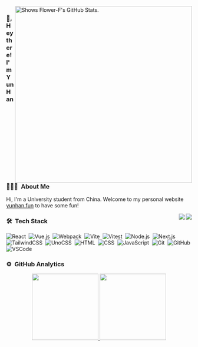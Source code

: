 <a href="https://github.com/pulls?q=author%3Aflower-f">
  <picture>
    <source media="(prefers-color-scheme: dark)" srcset="https://github-stats.liuli.lol/api?username=flower-f&theme=vue-dark&show_icons=true&include_all_commits=true&count_private=true">
    <img alt="Shows Flower-F's GitHub Stats." align="right" width="480px" src="https://github-stats.liuli.lol/api?username=flower-f&theme=vue&show_icons=true&include_all_commits=true&count_private=true">
  </picture>
</a>

### 👋, Hey there! I'm YunHan

### 👨🏻‍💻 &nbsp;About Me

Hi, I'm a University student from China. Welcome to my personal website [yunhan.fun](https://yunhan.fun/) to have some fun!

<a href="https://github.com/flower-f">
  <img align="right" src="https://metrics.lecoq.io/flower-f?template=classic&base.activity=0&base.community=0&base.repositories=0&base.metadata=0&isocalendar=1&base=header%2C%20activity%2C%20community%2C%20repositories%2C%20metadata&base.indepth=false&base.hireable=false&isocalendar=false&isocalendar.duration=full-year&config.timezone=Asia%2FShanghai">
</a>

<a href="https://github.com/flower-f">
  <img align="right" src="https://metrics.lecoq.io/flower-f?template=classic&base.activity=0&base.community=0&base.repositories=0&base.metadata=0&isocalendar=1&base=header%2C%20activity%2C%20community%2C%20repositories%2C%20metadata&base.indepth=false&base.hireable=false&isocalendar=false&isocalendar.duration=full-year&config.timezone=Asia%2FShanghai">
</a>

### 🛠 &nbsp;Tech Stack

![React](https://img.shields.io/badge/-React-05122A?style=flat&logo=react)&nbsp;
![Vue.js](https://img.shields.io/badge/-Vue.js-05122A?style=flat&logo=vue.js)&nbsp;
![Webpack](https://img.shields.io/badge/-Webpack-05122A?style=flat&logo=webpack)&nbsp;
![Vite](https://img.shields.io/badge/-Vite-05122A?style=flat&logo=vite)&nbsp;
![Vitest](https://img.shields.io/badge/-Vitest-05122A?style=flat&logo=vitest)&nbsp;
![Node.js](https://img.shields.io/badge/-Node.js-05122A?style=flat&logo=node.js)&nbsp;
![Next.js](https://img.shields.io/badge/-Next.js-05122A?style=flat&logo=next.js)&nbsp;
![TailwindCSS](https://img.shields.io/badge/-TailwindCSS-05122A?style=flat&logo=tailwindcss)&nbsp;
![UnoCSS](https://img.shields.io/badge/-UnoCSS-05122A?style=flat&logo=unocss)&nbsp;
![HTML](https://img.shields.io/badge/-HTML-05122A?style=flat&logo=HTML5)&nbsp;
![CSS](https://img.shields.io/badge/-CSS-05122A?style=flat&logo=CSS3&logoColor=1572B6)&nbsp;
![JavaScript](https://img.shields.io/badge/-JavaScript-05122A?style=flat&logo=javascript)&nbsp;
![Git](https://img.shields.io/badge/-Git-05122A?style=flat&logo=git)&nbsp;
![GitHub](https://img.shields.io/badge/-GitHub-05122A?style=flat&logo=github)&nbsp;
![VSCode](https://img.shields.io/badge/-VSCode-05122A?style=flat&logo=visual-studio-code&logoColor=007ACC)&nbsp;

### ⚙️ &nbsp;GitHub Analytics

<p align="center">
  <a href="https://github.com/flower-f">
    <img height="180em" src="https://github-readme-stats-eight-theta.vercel.app/api?username=flower-f&show_icons=true&theme=algolia&include_all_commits=true&count_private=true"/>
    <img height="180em" src="https://github-readme-stats-eight-theta.vercel.app/api/top-langs/?username=flower-f&layout=compact&langs_count=8&theme=algolia"/>
  </a>
</p>
